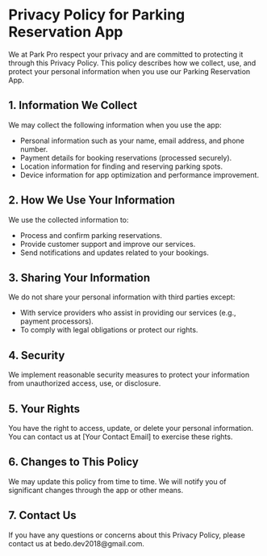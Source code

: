 <!DOCTYPE html>
<html lang="en">
<head>
  <meta charset="UTF-8">
  <meta name="viewport" content="width=device-width, initial-scale=1.0">
  <title>Privacy Policy</title>
</head>
<body>
  <h1>Privacy Policy for Parking Reservation App</h1>
  
  <p>We at Park Pro respect your privacy and are committed to protecting it through this Privacy Policy. This policy describes how we collect, use, and protect your personal information when you use our Parking Reservation App.</p>

  <h2>1. Information We Collect</h2>
  <p>We may collect the following information when you use the app:</p>
  <ul>
    <li>Personal information such as your name, email address, and phone number.</li>
    <li>Payment details for booking reservations (processed securely).</li>
    <li>Location information for finding and reserving parking spots.</li>
    <li>Device information for app optimization and performance improvement.</li>
  </ul>

  <h2>2. How We Use Your Information</h2>
  <p>We use the collected information to:</p>
  <ul>
    <li>Process and confirm parking reservations.</li>
    <li>Provide customer support and improve our services.</li>
    <li>Send notifications and updates related to your bookings.</li>
  </ul>

  <h2>3. Sharing Your Information</h2>
  <p>We do not share your personal information with third parties except:</p>
  <ul>
    <li>With service providers who assist in providing our services (e.g., payment processors).</li>
    <li>To comply with legal obligations or protect our rights.</li>
  </ul>

  <h2>4. Security</h2>
  <p>We implement reasonable security measures to protect your information from unauthorized access, use, or disclosure.</p>

  <h2>5. Your Rights</h2>
  <p>You have the right to access, update, or delete your personal information. You can contact us at [Your Contact Email] to exercise these rights.</p>

  <h2>6. Changes to This Policy</h2>
  <p>We may update this policy from time to time. We will notify you of significant changes through the app or other means.</p>

  <h2>7. Contact Us</h2>
  <p>If you have any questions or concerns about this Privacy Policy, please contact us at bedo.dev2018@gmail.com.</p>
  
</body>
</html>
